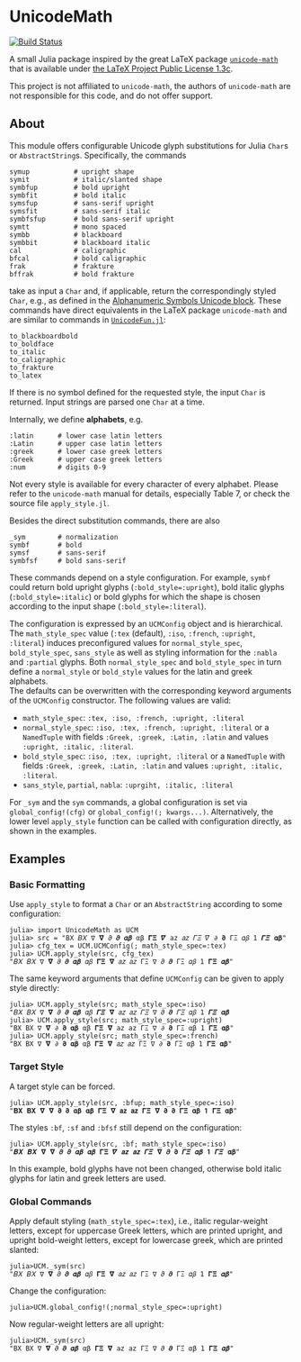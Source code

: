 # UnicodeMath

[![Build Status](https://github.com/manuelbb-upb/UnicodeMath.jl/actions/workflows/CI.yml/badge.svg?branch=main)](https://github.com/manuelbb-upb/UnicodeMath.jl/actions/workflows/CI.yml?query=branch%3Amain)

A small Julia package inspired by the great LaTeX package 
[`unicode-math`](https://ctan.org/pkg/unicode-math?lang=en) that is available under 
[the LaTeX Project Public License 1.3c](https://ctan.org/license/lppl1.3c).

This project is not affiliated to `unicode-math`, the authors of `unicode-math` are 
not responsible for this code, and do not offer support.

## About
This module offers configurable Unicode glyph substitutions for Julia `Char`s or `AbstractString`s.
Specifically, the commands 
```
symup           # upright shape
symit           # italic/slanted shape
symbfup         # bold upright
symbfit         # bold italic
symsfup         # sans-serif upright
symsfit         # sans-serif italic
symbfsfup       # bold sans-serif upright
symtt           # mono spaced
symbb           # blackboard
symbbit         # blackboard italic
cal             # caligraphic
bfcal           # bold caligraphic
frak            # frakture
bffrak          # bold frakture
```
take as input a `Char` and, if applicable, return the correspondingly styled `Char`, e.g., as defined in the
[Alphanumeric Symbols Unicode block](https://en.wikipedia.org/wiki/Mathematical_operators_and_symbols_in_Unicode#Mathematical_Alphanumeric_Symbols_block).
These commands have direct equivalents in the LaTeX package `unicode-math` and are similar to commands in 
[`UnicodeFun.jl`](https://github.com/SimonDanisch/UnicodeFun.jl):
```
to_blackboardbold
to_boldface
to_italic
to_caligraphic
to_frakture
to_latex
```

If there is no symbol defined for the requested style, the input `Char` is returned.
Input strings are parsed one `Char` at a time.

Internally, we define **alphabets**, e.g.
```
:latin      # lower case latin letters
:Latin      # upper case latin letters
:greek      # lower case greek letters
:Greek      # upper case greek letters
:num        # digits 0-9
```
Not every style is available for every character of every alphabet.
Please refer to the `unicode-math` manual for details, especially Table 7, or check the source file `apply_style.jl`.

Besides the direct substitution commands, there are also 
```
_sym        # normalization
symbf       # bold
symsf       # sans-serif
symbfsf     # bold sans-serif
```
These commands depend on a style configuration.
For example, `symbf` could return bold upright glyphs (`:bold_style=:upright`),
bold italic glyphs (`:bold_style=:italic`) or bold glyphs for which the shape is 
chosen according to the input shape (`:bold_style=:literal`).

The configuration is expressed by an `UCMConfig` object and is hierarchical.
The `math_style_spec` value (`:tex` (default), `:iso`, `:french`, `:upright`, `:literal`) induces
preconfigured values for `normal_style_spec`, `bold_style_spec`, `sans_style` as well as styling
information for the `:nabla` and `:partial` glyphs.
Both `normal_style_spec` and `bold_style_spec` in turn define a `normal_style` or `bold_style` 
values for the latin and greek alphabets.  
The defaults can be overwritten with the corresponding keyword arguments of the `UCMConfig`
constructor.
The following values are valid:
* `math_style_spec`: `:tex, :iso, :french, :upright, :literal`
* `normal_style_spec`: `:iso, :tex, :french, :upright, :literal` 
  or a `NamedTuple` with fields `:Greek, :greek, :Latin, :latin` and values `:upright, :italic, :literal`.
* `bold_style_spec`: `:iso, :tex, :upright, :literal`
  or a `NamedTuple` with fields `:Greek, :greek, :Latin, :latin` and values `:upright, :italic, :literal`.
* `sans_style`, `partial`, `nabla`: `:uprgiht, :italic, :literal`

For `_sym` and the `sym` commands, a global configuration is set via `global_config!(cfg)`
or `global_config!(; kwargs...)`.
Alternatively, the lower level `apply_style` function can be called with configuration directly, as shown in the examples.

## Examples

### Basic Formatting
Use `apply_style` to format a `Char` or an `AbstractString` according to some configuration:
```julia-repl
julia> import UnicodeMath as UCM
julia> src = "BX 𝐵𝑋 ∇ 𝛁 𝜕 𝝏 𝜶𝜷 αβ 𝚪𝚵 𝜵 az 𝑎𝑧 𝛤𝛯 𝛻 ∂ 𝛛 ΓΞ 𝛼𝛽 1 𝜞𝜩 𝛂𝛃"
julia> cfg_tex = UCM.UCMConfig(; math_style_spec=:tex)
julia> UCM.apply_style(src, cfg_tex)
"𝐵𝑋 𝐵𝑋 ∇ 𝛁 𝜕 𝝏 𝜶𝜷 𝛼𝛽 𝚪𝚵 𝛁 𝑎𝑧 𝑎𝑧 ΓΞ ∇ 𝜕 𝝏 ΓΞ 𝛼𝛽 1 𝚪𝚵 𝜶𝜷"
```

The same keyword arguments that define `UCMConfig` can be given to apply style directly:
```julia-repl
julia> UCM.apply_style(src; math_style_spec=:iso)
"𝐵𝑋 𝐵𝑋 ∇ 𝛁 𝜕 𝝏 𝜶𝜷 𝛼𝛽 𝜞𝜩 𝛁 𝑎𝑧 𝑎𝑧 𝛤𝛯 ∇ 𝜕 𝝏 𝛤𝛯 𝛼𝛽 1 𝜞𝜩 𝜶𝜷
julia> UCM.apply_style(src; math_style_spec=:upright)
"BX BX ∇ 𝛁 ∂ 𝛛 𝛂𝛃 αβ 𝚪𝚵 𝛁 az az ΓΞ ∇ ∂ 𝛛 ΓΞ αβ 1 𝚪𝚵 𝛂𝛃"
julia> UCM.apply_style(src; math_style_spec=:french)
"BX BX ∇ 𝛁 ∂ 𝛛 𝛂𝛃 αβ 𝚪𝚵 𝛁 𝑎𝑧 𝑎𝑧 ΓΞ ∇ ∂ 𝛛 ΓΞ αβ 1 𝚪𝚵 𝛂𝛃"
```

### Target Style

A target style can be forced. 
```julia-repl
julia> UCM.apply_style(src, :bfup; math_style_spec=:iso)
"𝐁𝐗 𝐁𝐗 𝛁 𝛁 𝛛 𝛛 𝛂𝛃 𝛂𝛃 𝚪𝚵 𝛁 𝐚𝐳 𝐚𝐳 𝚪𝚵 𝛁 𝛛 𝛛 𝚪𝚵 𝛂𝛃 𝟏 𝚪𝚵 𝛂𝛃"
```

The styles `:bf`, `:sf` and `:bfsf` still depend on the configuration:
```julia-repl
julia> UCM.apply_style(src, :bf; math_style_spec=:iso)
"𝑩𝑿 𝑩𝑿 𝛁 𝛁 𝝏 𝝏 𝜶𝜷 𝜶𝜷 𝚪𝚵 𝜵 𝒂𝒛 𝒂𝒛 𝜞𝜩 𝛁 𝝏 𝛛 𝜞𝜩 𝜶𝜷 𝟏 𝜞𝜩 𝛂𝛃"
```
In this example, bold glyphs have not been changed, otherwise bold italic glyphs for latin and greek letters are used.

### Global Commands
Apply default styling (`math_style_spec=:tex`), i.e., italic regular-weight letters, except for uppercase Greek letters, which are printed upright, and upright bold-weight letters, except for lowercase greek, which are printed slanted:
```julia-repl
julia>UCM._sym(src)
"𝐵𝑋 𝐵𝑋 ∇ 𝛁 𝜕 𝝏 𝜶𝜷 𝛼𝛽 𝚪𝚵 𝛁 𝑎𝑧 𝑎𝑧 ΓΞ ∇ 𝜕 𝝏 ΓΞ 𝛼𝛽 1 𝚪𝚵 𝜶𝜷"
```
Change the configuration:
```julia-repl
julia>UCM.global_config!(;normal_style_spec=:upright)
```
Now regular-weight letters are all upright:
```julia-repl
julia>UCM._sym(src)
"BX BX ∇ 𝛁 𝜕 𝝏 𝜶𝜷 αβ 𝚪𝚵 𝛁 az az ΓΞ ∇ 𝜕 𝝏 ΓΞ αβ 1 𝚪𝚵 𝜶𝜷"
```
